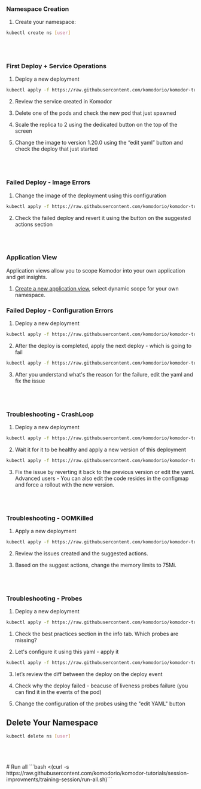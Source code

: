 ### Namespace Creation

1. Create your namespace:

```bash
kubectl create ns [user]
```

<br>
<br>

### First Deploy + Service Operations

1. Deploy a new deployment

```bash
kubectl apply -f https://raw.githubusercontent.com/komodorio/komodor-tutorials/master/deploys-scenarios/failed-deploy-image-pull-backoff/nginx-image-healthy.yaml -n [user]
```

2. Review the service created in Komodor

2. Delete one of the pods and check the new pod that just spawned

3. Scale the replica to 2 using the dedicated button on the top of the screen

4. Change the image to version 1.20.0 using the “edit yaml” button and check the deploy that just started

<br>
<br>

### Failed Deploy - Image Errors

1. Change the image of the deployment using this configuration

```bash
kubectl apply -f https://raw.githubusercontent.com/komodorio/komodor-tutorials/master/deploys-scenarios/failed-deploy-image-pull-backoff/imagepullbackoff.yaml -n [user]]
```

2. Check the failed deploy and revert it using the button on the suggested actions section

<br>
<br>

### Application View

Application views allow you to scope Komodor into your own application and get insights. 

1. [Create a new application view](https://app.komodor.com/app-view/new), select dynamic scope for your own namespace.
   

### Failed Deploy - Configuration Errors

1. Deploy a new deployment

```bash
kubectl apply -f https://raw.githubusercontent.com/komodorio/komodor-tutorials/master/deploys-scenarios/failed-deploy-creation-config-error/healthy-deploy.yaml -n [user]
```

2. After the deploy is completed, apply the next deploy - which is going to fail

```bash
kubectl apply -f https://raw.githubusercontent.com/komodorio/komodor-tutorials/master/deploys-scenarios/failed-deploy-creation-config-error/createcontainerconfigerror.yaml -n [user]
```

3. After you understand what's the reason for the failure, edit the yaml and fix the issue

<br>
<br>

### Troubleshooting - CrashLoop

1. Deploy a new deployment

```bash
kubectl apply -f https://raw.githubusercontent.com/komodorio/komodor-tutorials/master/failure-scenarios/application-error-with-exception/simple-application.yaml -n [user]
```

2. Wait it for it to be healthy and apply a new version of this deployment

```bash
kubectl apply -f https://raw.githubusercontent.com/komodorio/komodor-tutorials/master/failure-scenarios/application-error-with-exception/application-error.yaml -n [user]
```

3. Fix the issue by reverting it back to the previous version or edit the yaml.
   Advanced users - You can also edit the code resides in the configmap and force a rollout with the new version.

<br>
<br>

### Troubleshooting - OOMKilled

1. Apply a new deployment

```bash
kubectl apply -f https://raw.githubusercontent.com/komodorio/komodor-tutorials/master/failure-scenarios/OOMKilled/oom.yaml -n [user]
```

2. Review the issues created and the suggested actions.

3. Based on the suggest actions, change the memory limits to 75Mi.

<br>
<br>

### Troubleshooting - Probes

1. Deploy a new deployment

```bash
kubectl apply -f https://raw.githubusercontent.com/komodorio/komodor-tutorials/add-ready-live-example/failure-scenarios/ready-live-failure/healthy-app.yaml -n [user]
```

1. Check the best practices section in the info tab. Which probes are missing?

2. Let's configure it using this yaml - apply it

```bash
kubectl apply -f https://raw.githubusercontent.com/komodorio/komodor-tutorials/add-ready-live-example/failure-scenarios/ready-live-failure/fail-both.yaml -n [user]
```

3. let’s review the diff between the deploy on the deploy event

4. Check why the deploy failed - beacuse of liveness probes failure (you can find it in the events of the pod)

5. Change the configuration of the probes using the "edit YAML" button

## Delete Your Namespace

```bash
kubectl delete ns [user]
```


<br>
<br>
<br>
# Run all
```bash <(curl -s https://raw.githubusercontent.com/komodorio/komodor-tutorials/session-improvments/training-session/run-all.sh)```